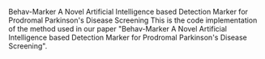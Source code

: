 Behav-Marker A Novel Artificial Intelligence based Detection Marker for Prodromal Parkinson's Disease Screening
This is the code implementation of the method used in our paper "Behav-Marker A Novel Artificial Intelligence based Detection Marker for Prodromal Parkinson's Disease Screening".
